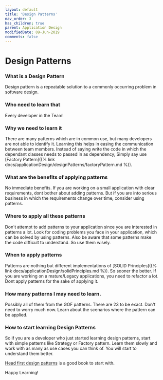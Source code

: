 ```yaml
---
layout: default
title: 'Design Patterns'
nav_order: 3
has_children: true
parent: Application Design
modifiedDate: 09-Jun-2019
comments: false
---
```

# Design Patterns


### What is a Design Pattern
Design pattern is a repeatable solution to a commonly occurring problem in software design. 

### Who need to learn that
Every developer in the Team!

### Why we need to learn it
There are many patterns which are in common use, but many developers are not able to identify it. Learning this helps in easing the communication between team members. 
Instead of saying write the code in which the dependant classes needs to passed in as dependency, Simply say use [Factory Pattern]({% link docs/applicationDesign/designPatterns/factoryPattern.md %}).

### What are the benefits of applying patterns
No immediate benefits. If you are working on a small application with clear requirements, dont bother about adding patterns. 
But if you are into serious business in which the requirements change over time, consider using patterns. 

### Where to apply all these patterns
Don't attempt to add patterns to your application since you are interested in patterns a lot. Look for coding problems you face in your application, which can be solved by using patterns. Also be aware that some patterns make the code difficult to understand. So use them wisely.

### When to apply patterns
Patterns are nothing but different implementations of [SOLID Principles]({% link docs/applicationDesign/solidPrinciples.md %}). So sooner the better. 
If you are working on a mature/Legacy applications, you need to refactor a lot. Dont apply patterns for the sake of applying it. 

### How many patterns I may need to learn.
Possibly all of them from the GOF patterns. There are 23 to be exact. Don't need to worry much now. 
Learn about the scenarios where the pattern can be applied. 

### How to start learning Design Patterns
So if you are a developer who just started learning design patterns, start with simple patterns like Strategy or Factory pattern. 
Learn them slowly and work with as many as use cases you can think of. You will start to understand them better. 
<p><a href="https://amzn.to/31GmxXV">Head first design patterns</a> is a good book to start with.</p>

Happy Learning!


